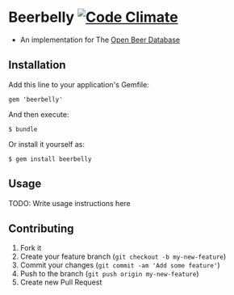 # Beerbelly [![Code Climate](https://codeclimate.com/github/dinks/beerbelly.png)](https://codeclimate.com/github/dinks/beerbelly)

- An implementation for The [Open Beer Database](http://openbeerdatabase.com)

## Installation

Add this line to your application's Gemfile:

    gem 'beerbelly'

And then execute:

    $ bundle

Or install it yourself as:

    $ gem install beerbelly

## Usage

TODO: Write usage instructions here

## Contributing

1. Fork it
2. Create your feature branch (`git checkout -b my-new-feature`)
3. Commit your changes (`git commit -am 'Add some feature'`)
4. Push to the branch (`git push origin my-new-feature`)
5. Create new Pull Request

